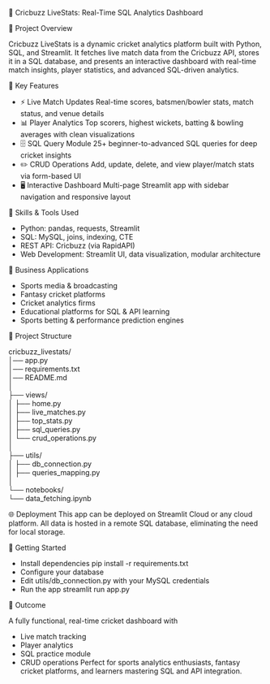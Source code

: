 🏏 Cricbuzz LiveStats: Real-Time SQL Analytics Dashboard

📌 Project Overview

Cricbuzz LiveStats is a dynamic cricket analytics platform built with Python, SQL, and Streamlit. It fetches live match data from the Cricbuzz API, stores it in a SQL database, and presents an interactive dashboard with real-time match insights, player statistics, and advanced SQL-driven analytics.

🚀 Key Features

- ⚡ Live Match Updates
Real-time scores, batsmen/bowler stats, match status, and venue details
- 📊 Player Analytics
Top scorers, highest wickets, batting & bowling averages with clean visualizations
- 🗄️ SQL Query Module
25+ beginner-to-advanced SQL queries for deep cricket insights
- ✏️ CRUD Operations
Add, update, delete, and view player/match stats via form-based UI
- 🖥️ Interactive Dashboard
Multi-page Streamlit app with sidebar navigation and responsive layout

🧰 Skills & Tools Used

- Python: pandas, requests, Streamlit
- SQL: MySQL, joins, indexing, CTE
- REST API: Cricbuzz (via RapidAPI)
- Web Development: Streamlit UI, data visualization, modular architecture

🏢 Business Applications

- Sports media & broadcasting
- Fantasy cricket platforms
- Cricket analytics firms
- Educational platforms for SQL & API learning
- Sports betting & performance prediction engines

📁 Project Structure

cricbuzz_livestats/                          
│── app.py                  
│── requirements.txt        
│── README.md                                            
│                                                                             
├── views/                  
│   ├── home.py         
│   ├── live_matches.py                        
│   ├── top_stats.py                          
│   ├── sql_queries.py                          
│   └── crud_operations.py                            
│                                                                                 
├── utils/                   
│   ├── db_connection.py                                                                               
│   ├── queries_mapping.py                                                                     
│                                                                                                         
└── notebooks/                                                                                                                                               
    └── data_fetching.ipynb

🌐 Deployment
This app can be deployed on Streamlit Cloud or any cloud platform. All data is hosted in a remote SQL database, eliminating the need for local storage.

🧪 Getting Started

- Install dependencies
pip install -r requirements.txt
- Configure your database
- Edit utils/db_connection.py with your MySQL credentials
- Run the app
streamlit run app.py

🎯 Outcome

A fully functional, real-time cricket dashboard with
- Live match tracking
- Player analytics
- SQL practice module
- CRUD operations
Perfect for sports analytics enthusiasts, fantasy cricket platforms, and learners mastering SQL and API integration.
